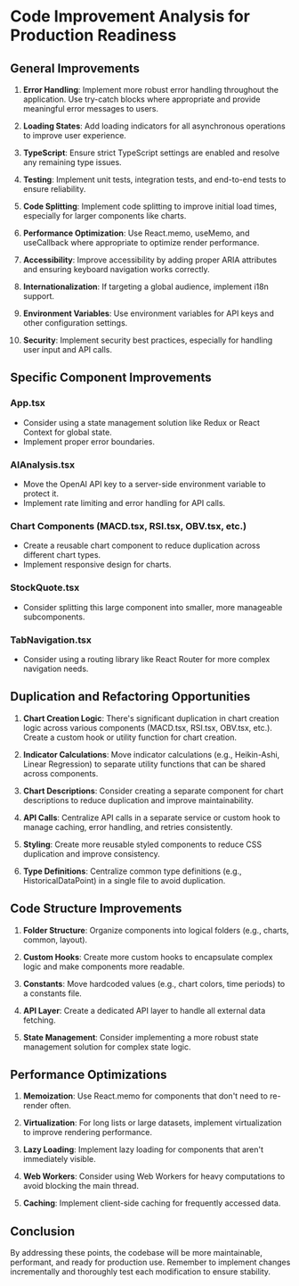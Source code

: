 # Code Improvement Analysis for Production Readiness

## General Improvements

1. **Error Handling**: Implement more robust error handling throughout the application. Use try-catch blocks where appropriate and provide meaningful error messages to users.

2. **Loading States**: Add loading indicators for all asynchronous operations to improve user experience.

3. **TypeScript**: Ensure strict TypeScript settings are enabled and resolve any remaining type issues.

4. **Testing**: Implement unit tests, integration tests, and end-to-end tests to ensure reliability.

5. **Code Splitting**: Implement code splitting to improve initial load times, especially for larger components like charts.

6. **Performance Optimization**: Use React.memo, useMemo, and useCallback where appropriate to optimize render performance.

7. **Accessibility**: Improve accessibility by adding proper ARIA attributes and ensuring keyboard navigation works correctly.

8. **Internationalization**: If targeting a global audience, implement i18n support.

9. **Environment Variables**: Use environment variables for API keys and other configuration settings.

10. **Security**: Implement security best practices, especially for handling user input and API calls.

## Specific Component Improvements

### App.tsx
- Consider using a state management solution like Redux or React Context for global state.
- Implement proper error boundaries.

### AIAnalysis.tsx
- Move the OpenAI API key to a server-side environment variable to protect it.
- Implement rate limiting and error handling for API calls.

### Chart Components (MACD.tsx, RSI.tsx, OBV.tsx, etc.)
- Create a reusable chart component to reduce duplication across different chart types.
- Implement responsive design for charts.

### StockQuote.tsx
- Consider splitting this large component into smaller, more manageable subcomponents.

### TabNavigation.tsx
- Consider using a routing library like React Router for more complex navigation needs.

## Duplication and Refactoring Opportunities

1. **Chart Creation Logic**: There's significant duplication in chart creation logic across various components (MACD.tsx, RSI.tsx, OBV.tsx, etc.). Create a custom hook or utility function for chart creation.

2. **Indicator Calculations**: Move indicator calculations (e.g., Heikin-Ashi, Linear Regression) to separate utility functions that can be shared across components.

3. **Chart Descriptions**: Consider creating a separate component for chart descriptions to reduce duplication and improve maintainability.

4. **API Calls**: Centralize API calls in a separate service or custom hook to manage caching, error handling, and retries consistently.

5. **Styling**: Create more reusable styled components to reduce CSS duplication and improve consistency.

6. **Type Definitions**: Centralize common type definitions (e.g., HistoricalDataPoint) in a single file to avoid duplication.

## Code Structure Improvements

1. **Folder Structure**: Organize components into logical folders (e.g., charts, common, layout).

2. **Custom Hooks**: Create more custom hooks to encapsulate complex logic and make components more readable.

3. **Constants**: Move hardcoded values (e.g., chart colors, time periods) to a constants file.

4. **API Layer**: Create a dedicated API layer to handle all external data fetching.

5. **State Management**: Consider implementing a more robust state management solution for complex state logic.

## Performance Optimizations

1. **Memoization**: Use React.memo for components that don't need to re-render often.

2. **Virtualization**: For long lists or large datasets, implement virtualization to improve rendering performance.

3. **Lazy Loading**: Implement lazy loading for components that aren't immediately visible.

4. **Web Workers**: Consider using Web Workers for heavy computations to avoid blocking the main thread.

5. **Caching**: Implement client-side caching for frequently accessed data.

## Conclusion

By addressing these points, the codebase will be more maintainable, performant, and ready for production use. Remember to implement changes incrementally and thoroughly test each modification to ensure stability.